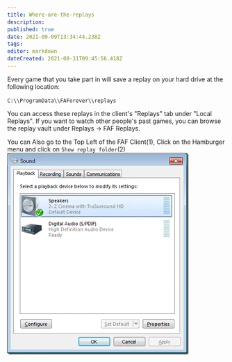 ```yaml
---
title: Where-are-the-replays
description: 
published: true
date: 2021-09-09T13:34:44.238Z
tags: 
editor: markdown
dateCreated: 2021-08-31T09:45:56.418Z
---
```


Every game that you take part in will save a replay on your hard drive at the following location:

`C:\\ProgramData\\FAForever\\replays`

You can access these replays in the client's "Replays" tab under "Local Replays". If you want to watch other people's past games, you can browse the replay vault under Replays -> FAF Replays.

You can Also go to the Top Left of the FAF Client(1), Click on the Hamburger menu and click on `Show replay folder`(2)
![1.png](/1.png)
